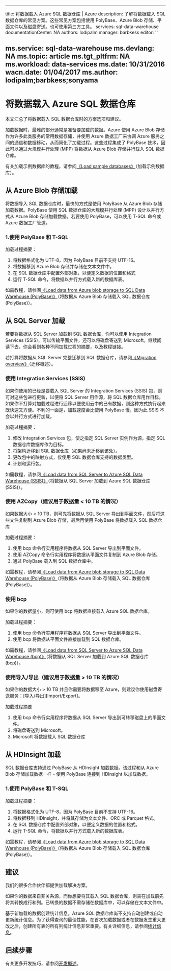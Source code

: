<!-- Remove solution-partners -->
---
title: 将数据载入 Azure SQL 数据仓库 | Azure
description: 了解将数据载入 SQL 数据仓库的常见方案。这些常见方案包括使用 PolyBase、Azure Blob 存储、平面文件以及磁盘寄送。也可使用第三方工具。
services: sql-data-warehouse
documentationCenter: NA
authors: lodipalm
manager: barbkess
editor: ''

ms.service: sql-data-warehouse
ms.devlang: NA
ms.topic: article
ms.tgt_pltfrm: NA
ms.workload: data-services
ms.date: 10/31/2016
wacn.date: 01/04/2017
ms.author: lodipalm;barbkess;sonyama
---

# 将数据载入 Azure SQL 数据仓库

本文汇总了将数据载入 SQL 数据仓库时的方案选项和建议。

加载数据时，最难的部分通常是准备要加载的数据。Azure 使用 Azure Blob 存储作为许多此类服务的常用数据存储，并使用 Azure 数据工厂来协调 Azure 服务之间的通信和数据移动，从而简化了加载过程。这些过程集成了 PolyBase 技术，因此可以通过大规模并行处理 (MPP) 将数据从 Azure Blob 存储并行载入 SQL 数据仓库。

有关加载示例数据库的教程，请参阅[《Load sample databases》][]（加载示例数据库）。

## 从 Azure Blob 存储加载
将数据导入 SQL 数据仓库时，最快的方式是使用 PolyBase 从 Azure Blob 存储加载数据。PolyBase 使用 SQL 数据仓库的大规模并行处理 (MPP) 设计以并行方式从 Azure Blob 存储加载数据。若要使用 PolyBase，可以使用 T-SQL 命令或 Azure 数据工厂管道。

### 1\.使用 PolyBase 和 T-SQL
加载过程摘要：

1. 将数据格式化为 UTF-8，因为 PolyBase 目前不支持 UTF-16。
2. 将数据移到 Azure Blob 存储并存储在文本文件中。
3. 在 SQL 数据仓库中配置外部对象，以便定义数据的位置和格式
4. 运行 T-SQL 命令，将数据以并行方式载入新的数据库表。

<!-- 5. Schedule and run a loading job. --> 

如需教程，请参阅[《Load data from Azure blob storage to SQL Data Warehouse (PolyBase)》][]（将数据从 Azure Blob 存储载入 SQL 数据仓库 (PolyBase)）。

## 从 SQL Server 加载
若要将数据从 SQL Server 加载到 SQL 数据仓库，你可以使用 Integration Services (SSIS)，可以传输平面文件，还可以将磁盘寄送到 Microsoft。继续阅读下去，你会看到各种不同加载过程的摘要，以及教程链接。

若打算将数据从 SQL Server 完整迁移到 SQL 数据仓库，请参阅[《Migration overview》][]（迁移概述）。

### 使用 Integration Services (SSIS)
如果你使用的已经是要载入 SQL Server 的 Integration Services (SSIS) 包，则可对这些包进行更新，以便将 SQL Server 用作源，将 SQL 数据仓库用作目标。如果你不打算对加载过程进行迁移以便使用云中的已有数据，则这种方式执行起来既快速又方便。不利的一面是，加载速度会比使用 PolyBase 慢，因为此 SSIS 不会以并行方式进行加载。

加载过程摘要：

1. 修改 Integration Services 包，使之指定 SQL Server 实例作为源，指定 SQL 数据仓库数据库作为目标。
2. 将架构迁移到 SQL 数据仓库（如果尚未迁移到该处）。
3. 更改包中的映射方式，仅使用 SQL 数据仓库支持的数据类型。
4. 计划和运行包。

如需教程，请参阅[《Load data from SQL Server to Azure SQL Data Warehouse (SSIS)》][]（将数据从 SQL Server 加载到 Azure SQL 数据仓库 (SSIS)）。

### 使用 AZCopy（建议用于数据量 < 10 TB 的情况）
如果数据大小 < 10 TB，则可先将数据从 SQL Server 导出到平面文件，然后将这些文件复制到 Azure Blob 存储，最后再使用 PolyBase 将数据载入 SQL 数据仓库

加载过程摘要：

1. 使用 bcp 命令行实用程序将数据从 SQL Server 导出到平面文件。
2. 使用 AZCopy 命令行实用程序将数据从平面文件复制到 Azure Blob 存储。
3. 通过 PolyBase 载入到 SQL 数据仓库中。

如需教程，请参阅[《Load data from Azure blob storage to SQL Data Warehouse (PolyBase)》][]（将数据从 Azure Blob 存储载入 SQL 数据仓库 (PolyBase)）。

### 使用 bcp
如果你的数据量小，则可使用 bcp 将数据直接载入 Azure SQL 数据仓库。

加载过程摘要：

1. 使用 bcp 命令行实用程序将数据从 SQL Server 导出到平面文件。
2. 使用 bcp 将数据从平面文件直接加载到 SQL 数据仓库。

如需教程，请参阅[《Load data from SQL Server to Azure SQL Data Warehouse (bcp)》][]（将数据从 SQL Server 加载到 Azure SQL 数据仓库 (bcp)）。

### 使用导入/导出（建议用于数据量 > 10 TB 的情况）
如果你的数据大小 > 10 TB 并且你需要将数据移至 Azure，则建议你使用磁盘寄送服务：[导入/导出][Import/Export]。

加载过程摘要

1. 使用 bcp 命令行实用程序将数据从 SQL Server 导出到可转移磁盘上的平面文件。
2. 将磁盘寄送到 Microsoft。
3. Microsoft 将数据载入 SQL 数据仓库

## 从 HDInsight 加载
SQL 数据仓库支持通过 PolyBase 从 HDInsight 加载数据。该过程和从 Azure Blob 存储加载数据一样 - 使用 PolyBase 连接到 HDInsight 以加载数据。

### 1\.使用 PolyBase 和 T-SQL
加载过程摘要：

1. 将数据格式化为 UTF-8，因为 PolyBase 目前不支持 UTF-16。
2. 将数据移到 HDInsight，并将其存储为文本文件、ORC 或 Parquet 格式。
3. 在 SQL 数据仓库中配置外部对象，以便定义数据的位置和格式。
4. 运行 T-SQL 命令，将数据以并行方式载入新的数据库表。

如需教程，请参阅[《Load data from Azure blob storage to SQL Data Warehouse (PolyBase)》][]（将数据从 Azure Blob 存储载入 SQL 数据仓库 (PolyBase)）。

## 建议

我们的很多合作伙伴都提供加载解决方案。

如果你的数据来自非关系源，而你想要将其载入 SQL 数据仓库，则需在加载前先将其转换成行和列。已转换的数据不需存储在数据库中，可以存储在文本文件中。

基于新加载的数据创建统计信息。Azure SQL 数据仓库尚不支持自动创建或自动更新统计信息。为了获得查询的最佳性能，在首次加载数据或者在数据发生重大更改之后，创建所有表的所有列统计信息非常重要。有关详细信息，请参阅[统计信息][]。

## 后续步骤
有关更多开发技巧，请参阅[开发概述][]。

<!--Image references-->

<!--Article references-->
[《Load data from Azure blob storage to SQL Data Warehouse (PolyBase)》]: ./sql-data-warehouse-load-from-azure-blob-storage-with-polybase.md
[《Load data from Azure blob storage to SQL Data Warehouse (Azure Data Factory)》]: /documentation/articles/sql-data-warehouse-load-from-azure-blob-storage-with-data-factory/
[《Load data from SQL Server to Azure SQL Data Warehouse (SSIS)》]: ./sql-data-warehouse-load-from-sql-server-with-integration-services.md
[《Load data from SQL Server to Azure SQL Data Warehouse (bcp)》]: ./sql-data-warehouse-load-from-sql-server-with-bcp.md
[Load data from SQL Server to Azure SQL Data Warehouse (AZCopy)]: ./sql-data-warehouse-load-from-sql-server-with-azcopy.md

[《Load sample databases》]: ./sql-data-warehouse-load-sample-databases.md
[《Migration overview》]: ./sql-data-warehouse-overview-migrate.md
[解决方案合作伙伴]: /documentation/articles/sql-data-warehouse-solution-partners/
[开发概述]: ./sql-data-warehouse-overview-develop.md
[统计信息]: ./sql-data-warehouse-tables-statistics.md

<!--MSDN references-->

<!--Other Web references-->
[导入/导出]: ../storage/storage-import-export-service.md

<!---HONumber=Mooncake_Quality_Review_0104_2017-->